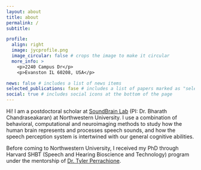 ```yaml
---
layout: about
title: about
permalink: /
subtitle: 

profile:
  align: right
  image: jycprofile.png
  image_circular: false # crops the image to make it circular
  more_info: >
    <p>2240 Campus Dr</p>
    <p>Evanston IL 60208, USA</p>

news: false # includes a list of news items
selected_publications: fase # includes a list of papers marked as "selected={true}"
social: true # includes social icons at the bottom of the page
---
```


Hi! I am a postdoctoral scholar at [SoundBrain Lab](https://soundbrainlab.northwestern.edu/) (PI: Dr. Bharath Chandraseakaran) at Northwestern University. I use a combination of behavioral, computational and neuroimaging methods to study how the human brain represents and processes speech sounds, and how the speech perception system is intertwined with our general cognitive abilities.

Before coming to Northwestern University, I received my PhD through Harvard SHBT (Speech and Hearing Bioscience and Technology) program under the mentorship of [Dr. Tyler Perrachione](https://sites.bu.edu/cnrlab/). 
